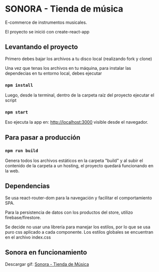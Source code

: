 # SONORA - Tienda de música

E-commerce de instrumentos musicales.

El proyecto se inició con create-react-app


## Levantando el proyecto

Primero debes bajar los archivos a tu disco local (realizando fork y clone)

Una vez que tenas los archivos en tu máquina, para instalar las dependecias en tu entorno local, debes ejecutar

### `npm install`


Luego, desde la terminal, dentro de la carpeta raíz del proyecto ejecutar el script

### `npm start`

Eso ejecuta la app en: [http://localhost:3000](http://localhost:3000) visible desde el navegador.


## Para pasar a producción

### `npm run build`

Genera todos los archivos estáticos en la carpeta "build" y al subir el contenido de la carpeta a un hosting, el proyecto quedará funcionando en la web.


## Dependencias

Se usa react-router-dom para la navegación y facilitar el comportamiento SPA.

Para la persistencia de datos con los productos del store, utilizo firebase/firestore.

Se decide no usar una librería para manejar los estilos, por lo que se usa puro css aplicado a cada componente. Los estilos globales se encuentran en el archivo index.css


## Sonora en funcionamiento

Descargar gif: [Sonora - Tienda de Música](https://github.com/fabian-gl/coder-reactjs/blob/master/gif-funcionamiento/SONORA%20-%20Tienda%20de%20Musica%20-%20Entrega%20Final.gif)

